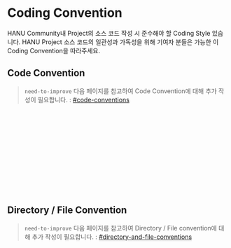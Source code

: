 
# Coding Convention

HANU Community내 Project의 소스 코드 작성 시 준수해야 할 Coding Style 있습니다. HANU Project 소스 코드의 일관성과 가독성을 위해 기여자 분들은 가능한 이 Coding Convention을 따라주세요.


## Code Convention

> `need-to-improve` 다음 페이지를 참고하여 Code Convention에 대해 추가 작성이 필요합니다.  : [#code-conventions](https://github.com/kubernetes/community/blob/master/contributors/guide/coding-conventions.md#code-conventions)

<br>
<br>
<br>
<br>
<br>
<br>
<br>
<br>
<br>
<br>
<br>

## Directory / File Convention

>  `need-to-improve` 다음 페이지를 참고하여 Directory / File convention에 대해 추가 작성이 필요합니다. : [#directory-and-file-conventions](https://github.com/kubernetes/community/blob/master/contributors/guide/coding-conventions.md#directory-and-file-conventions)


<br>
<br>
<br>
<br>
<br>
<br>
<br>
<br>
<br>
<br>